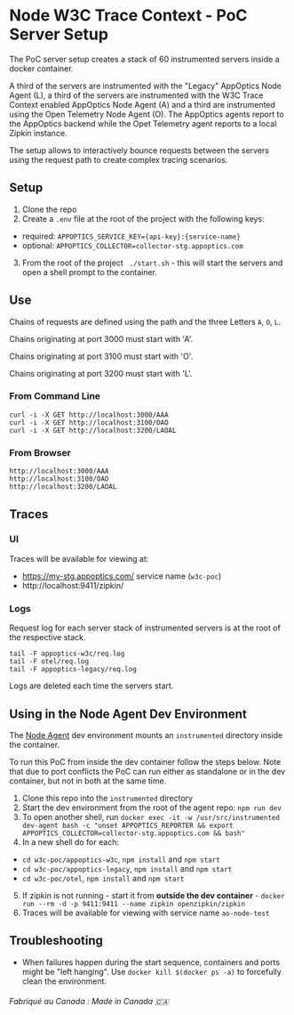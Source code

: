 # Node W3C Trace Context - PoC Server Setup

The PoC server setup creates a stack of 60 instrumented servers inside a docker container. 

A third of the servers are instrumented with the  "Legacy" AppOptics Node Agent (L), a third of the servers are instrumented with the W3C Trace Context enabled AppOptics Node Agent (A) and a third are instrumented using the Open Telemetry Node Agent (O). The AppOptics agents report to the AppOptics backend while the Opet Telemetry agent reports to a local Zipkin instance. 

The setup allows to interactively bounce requests between the servers using the request path to create complex tracing scenarios.

## Setup

1. Clone the repo
2. Create a `.env` file at the root of the project with the following keys:

  * required: `APPOPTICS_SERVICE_KEY={api-key}:{service-name}`
  * optional: `APPOPTICS_COLLECTOR=collector-stg.appoptics.com`

3. From the root of the project ` ./start.sh` - this will start the servers and open a shell prompt to the container.

## Use

Chains of requests are defined using the path and the three Letters `A`, `O`, `L`.

Chains originating at port 3000 must start with 'A'.

Chains originating at port 3100 must start with 'O'.

Chains originating at port 3200 must start with 'L'.


### From Command Line

```
curl -i -X GET http://localhost:3000/AAA
curl -i -X GET http://localhost:3100/OAO
curl -i -X GET http://localhost:3200/LAOAL
```

### From Browser

```
http://localhost:3000/AAA
http://localhost:3100/OAO
http://localhost:3200/LAOAL
```

## Traces

### UI

Traces will be available for viewing at:
* https://my-stg.appoptics.com/ service name (`w3c-poc`)
* http://localhost:9411/zipkin/

### Logs

Request log for each server stack of instrumented servers is at the root of the respective stack.
```
tail -F appoptics-w3c/req.log
tail -F otel/req.log
tail -F appoptics-legacy/req.log
```
Logs are deleted each time the servers start.

## Using in the Node Agent Dev Environment

The [Node Agent](https://github.com/appoptics/appoptics-apm-node) dev environment mounts an `instrumented` directory inside the container.

To run this PoC from inside the dev container follow the steps below. Note that due to port conflicts the PoC can run either as standalone or in the dev container, but not in both at the same time.

1. Clone this repo into the `instrumented` directory
2. Start the dev environment from the root of the agent repo: `npm run dev`
3. To open another shell, run `docker exec -it -w /usr/src/instrumented dev-agent bash -c "unset APPOPTICS_REPORTER && export APPOPTICS_COLLECTOR=collector-stg.appoptics.com && bash"`
4. In a new shell do for each:
  - `cd w3c-poc/appoptics-w3c`, `npm install` and `npm start` 
  - `cd w3c-poc/appoptics-legacy`, `npm install` and `npm start` 
  - `cd w3c-poc/otel`, `npm install` and `npm start` 
5. If zipkin is not running - start it from **outside the dev container** - `docker run --rm -d -p 9411:9411 --name zipkin openzipkin/zipkin`
6. Traces will be available for viewing with service name `ao-node-test`

## Troubleshooting

* When failures happen during the start sequence, containers and ports might be "left hanging". Use `docker kill $(docker ps -a)` to forcefully clean the environment.

###### Fabriqué au Canada : Made in Canada 🇨🇦
